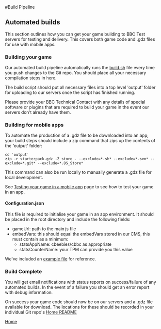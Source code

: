 #Build Pipeline

## Automated builds

This section outlines how you can get your game building to BBC Test servers for
testing and delivery. This covers both game code and .gdz files for use with mobile apps.

### Building your game

Our automated build pipeline automatically runs the [build.sh](../build-scripts/build.sh) file
every time you push changes to the Git repo. You should place all your necessary
compilation steps in here.

The build script should put all necessary files into a top level 'output' folder for
uploading to our servers once the script has finished running.

Please provide your BBC Technical Contact with any details of special software or
plugins that are required to build your game in the event our servers don't
already have them.

### Building for mobile apps

To automate the production of a .gdz file to be downloaded into an app, your
build steps should include a zip command that zips up the contents of the 'output' folder:
````
cd 'output'
zip -r starterpack.gdz -Z store . --exclude=*.sh* --exclude=*.svn* --exclude=*.git* --exclude=*.DS_Store*
````

This command can also be run locally to manually generate a .gdz file for local development.

See [Testing your game in a mobile app](testing-in-a-mobile-app.md#testing-in-a-mobile-app)
page to see how to test your game in an app.

#### Configuration.json

This file is required to initialise your game in an app environment. It should
be placed in the root directory and include the following fields:

* gameUrl: path to the main js file
* embedVars: this should equal the embedVars stored in our CMS, this must contain as a minimum:
  * statsAppName: cbeebies/cbbc as appropriate
  * statsCounterName: your TPM can provide you this value

We've included an [example file](../src/configuration.json) for reference.

### Build Complete

You will get email notifications with status reports on success/failure of any automated
builds. In the event of a failure you should get an error report with debug information.

On success your game code should now be on our servers and a .gdz file available for download.
The locations for these should be recorded in your individual Git repo's [Home README](../README.md)

[Home](../README.md)
